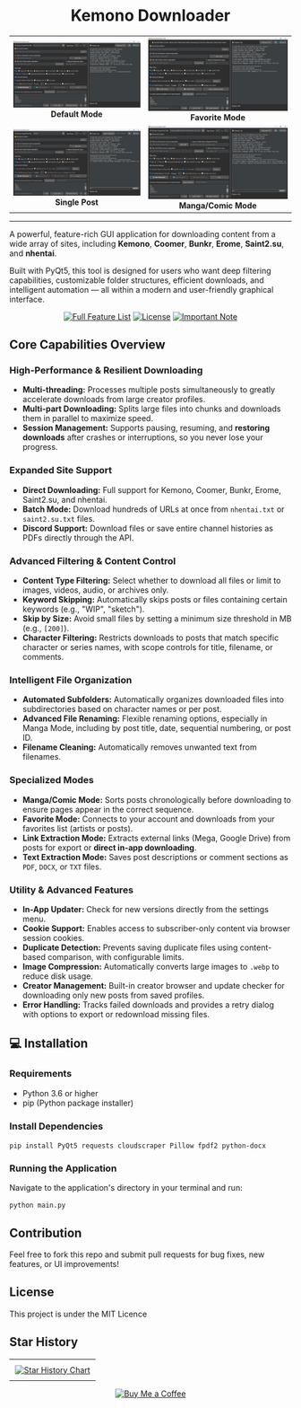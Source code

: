 <h1 align="center">Kemono Downloader</h1>

<div align="center">
  <table>
    <tbody>
      <tr>
        <td align="center">
          <img src="Read/Read.png" alt="Default Mode" width="400"><br>
          <strong>Default Mode</strong>
        </td>
        <td align="center">
          <img src="Read/Read1.png" alt="Favorite Mode" width="400"><br>
          <strong>Favorite Mode</strong>
        </td>
      </tr>
      <tr>
        <td align="center">
          <img src="Read/Read2.png" alt="Single Post" width="400"><br>
          <strong>Single Post</strong>
        </td>
        <td align="center">
          <img src="Read/Read3.png" alt="Manga/Comic Mode" width="400"><br>
          <strong>Manga/Comic Mode</strong>
        </td>
      </tr>
    </tbody>
  </table>
</div>

<hr>

<p>A powerful, feature-rich GUI application for downloading content from a wide array of sites, including <strong>Kemono</strong>, <strong>Coomer</strong>, <strong>Bunkr</strong>, <strong>Erome</strong>, <strong>Saint2.su</strong>, and <strong>nhentai</strong>.</p>
<p>Built with PyQt5, this tool is designed for users who want deep filtering capabilities, customizable folder structures, efficient downloads, and intelligent automation — all within a modern and user-friendly graphical interface.</p>

<div align="center">
    <a href="features.md"><img src="https://img.shields.io/badge/📚%20Full%20Feature%20List-FFD700?style=for-the-badge&logoColor=black&color=FFD700" alt="Full Feature List"></a>
    <a href="LICENSE"><img src="https://img.shields.io/badge/📝%20License-90EE90?style=for-the-badge&logoColor=black&color=90EE90" alt="License"></a>
    <a href="note.md"><img src="https://img.shields.io/badge/⚠️%20Important%20Note-FFCCCB?style=for-the-badge&logoColor=black&color=FFCCCB" alt="Important Note"></a>
</div>

<h2>Core Capabilities Overview</h2>
<h3>High-Performance &amp; Resilient Downloading</h3>
<ul>
  <li><strong>Multi-threading:</strong> Processes multiple posts simultaneously to greatly accelerate downloads from large creator profiles.</li>
  <li><strong>Multi-part Downloading:</strong> Splits large files into chunks and downloads them in parallel to maximize speed.</li>
  <li><strong>Session Management:</strong> Supports pausing, resuming, and <strong>restoring downloads</strong> after crashes or interruptions, so you never lose your progress.</li>
</ul>
<h3>Expanded Site Support</h3>
<ul>
  <li><strong>Direct Downloading:</strong> Full support for Kemono, Coomer, Bunkr, Erome, Saint2.su, and nhentai.</li>
  <li><strong>Batch Mode:</strong> Download hundreds of URLs at once from <code>nhentai.txt</code> or <code>saint2.su.txt</code> files.</li>
  <li><strong>Discord Support:</strong> Download files or save entire channel histories as PDFs directly through the API.</li>
</ul>
<h3>Advanced Filtering &amp; Content Control</h3>
<ul>
  <li><strong>Content Type Filtering:</strong> Select whether to download all files or limit to images, videos, audio, or archives only.</li>
  <li><strong>Keyword Skipping:</strong> Automatically skips posts or files containing certain keywords (e.g., "WIP", "sketch").</li>
  <li><strong>Skip by Size:</strong> Avoid small files by setting a minimum size threshold in MB (e.g., <code>[200]</code>).</li>
  <li><strong>Character Filtering:</strong> Restricts downloads to posts that match specific character or series names, with scope controls for title, filename, or comments.</li>
</ul>
<h3>Intelligent File Organization</h3>
<ul>
  <li><strong>Automated Subfolders:</strong> Automatically organizes downloaded files into subdirectories based on character names or per post.</li>
  <li><strong>Advanced File Renaming:</strong> Flexible renaming options, especially in Manga Mode, including by post title, date, sequential numbering, or post ID.</li>
  <li><strong>Filename Cleaning:</strong> Automatically removes unwanted text from filenames.</li>
</ul>
<h3>Specialized Modes</h3>
<ul>
  <li><strong>Manga/Comic Mode:</strong> Sorts posts chronologically before downloading to ensure pages appear in the correct sequence.</li>
  <li><strong>Favorite Mode:</strong> Connects to your account and downloads from your favorites list (artists or posts).</li>
  <li><strong>Link Extraction Mode:</strong> Extracts external links (Mega, Google Drive) from posts for export or <strong>direct in-app downloading</strong>.</li>
  <li><strong>Text Extraction Mode:</strong> Saves post descriptions or comment sections as <code>PDF</code>, <code>DOCX</code>, or <code>TXT</code> files.</li>
</ul>
<h3>Utility &amp; Advanced Features</h3>
<ul>
  <li><strong>In-App Updater:</strong> Check for new versions directly from the settings menu.</li>
  <li><strong>Cookie Support:</strong> Enables access to subscriber-only content via browser session cookies.</li>
  <li><strong>Duplicate Detection:</strong> Prevents saving duplicate files using content-based comparison, with configurable limits.</li>
  <li><strong>Image Compression:</strong> Automatically converts large images to <code>.webp</code> to reduce disk usage.</li>
  <li><strong>Creator Management:</strong> Built-in creator browser and update checker for downloading only new posts from saved profiles.</li>
  <li><strong>Error Handling:</strong> Tracks failed downloads and provides a retry dialog with options to export or redownload missing files.</li>
</ul>
<h2>💻 Installation</h2>
<h3>Requirements</h3>
<ul>
  <li>Python 3.6 or higher</li>
  <li>pip (Python package installer)</li>
</ul>
<h3>Install Dependencies</h3>
<pre><code>pip install PyQt5 requests cloudscraper Pillow fpdf2 python-docx
</code></pre>
<h3>Running the Application</h3>
<p>Navigate to the application's directory in your terminal and run:</p>
<pre><code>python main.py
</code></pre>
<h2>Contribution</h2>
<p>Feel free to fork this repo and submit pull requests for bug fixes, new features, or UI improvements!</p>
<h2>License</h2>
<p>This project is under the MIT Licence</p>
<h2>Star History</h2>
<table align="center" style="border-collapse: collapse; border: none; margin-left: auto; margin-right: auto;">
  <tbody>
    <tr>
      <td align="center" valign="middle" style="padding: 10px; border: none;">
        <a href="https://www.star-history.com/#Yuvi9587/Kemono-Downloader&amp;Date">
          <img src="https://api.star-history.com/svg?repos=Yuvi9587/Kemono-Downloader&amp;type=Date" alt="Star History Chart" width="650">
        </a>
      </td>
    </tr>
  </tbody>
</table>
<p align="center">
  <a href="https://buymeacoffee.com/yuvi9587">
    <img src="https://img.shields.io/badge/🍺%20Buy%20Me%20a%20Coffee-FFCCCB?style=for-the-badge&amp;logoColor=black&amp;color=FFDD00" alt="Buy Me a Coffee">
  </a>
</p>

